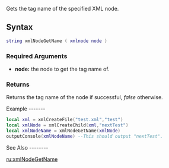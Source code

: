 Gets the tag name of the specified XML node.

Syntax
------

``` lua
string xmlNodeGetName ( xmlnode node )
```

### Required Arguments

-   **node:** the node to get the tag name of.

### Returns

Returns the tag name of the node if successful, *false* otherwise.

<section name="Example 1" class="both" show="true">
Example
-------

``` lua
local xml = xmlCreateFile("test.xml","test")
local xmlNode = xmlCreateChild(xml,"nextTest")
local xmlNodeName = xmlNodeGetName(xmlNode)
outputConsole(xmlNodeName) --This should output "nextTest".
```

</section>
See Also
--------

[ru:xmlNodeGetName](/docs/ru:xmlNodeGetName.md "wikilink")
